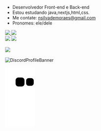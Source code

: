 

- Desenvolvedor Front-end e Back-end
- Estou estudando java,nextjs,html,css.
- Me contate: nsilvademoraes@gmail.com
- Pronomes: ele/dele

 <div>
  <a href="https://github.com/nicollaseu">
  <img height="180em" src="https://github-readme-stats.vercel.app/api?username=nicollaseu&show_icons=true&theme=dark&include_all_commits=true&count_private=true"/>
  <img height="180em" src="https://github-readme-stats.vercel.app/api/top-langs/?username=nicollaseu&layout=compact&langs_count=7&theme=dark"/>
</div>

<div id="Redes">
  <a href="https://www.instagram.com/nicollas__eu/" target="_blank">
    <img src="https://img.shields.io/badge/-Instagram-%23E4405F?style=for-the-badge&logo=instagram&logoColor=white" target="_blank"></a>
 <a href="https://api.whatsapp.com/send?phone=5511968264000&text=Ola,%20vi%20seu%20numero%20em%20seu%20github.">
    <img src="https://img.shields.io/badge/WhatsApp-25D366?style=for-the-badge&logo=whatsapp&logoColor=white" target="_blank"></a>
 
<div style="display: inline_block"><br>
<img src="https://skills.thijs.gg/icons?i=java,nextjs,html,css">

![DiscordProfileBanner](https://discord.c99.nl/widget/theme-1/690586846278844500.png)
   
![Snake animation](https://github.com/nicollaseu/nicollaseu/blob/output/github-contribution-grid-snake.svg)
 
  
